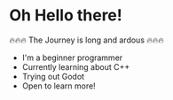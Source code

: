 # Oh Hello there! 

🔥🔥🔥 The Journey is long and ardous 🔥🔥🔥

- I'm a beginner programmer
- Currently learning about C++
- Trying out Godot
- Open to learn more!


<!--
**MisterSuav3/MisterSuav3** is a ✨ _special_ ✨ repository because its `README.md` (this file) appears on your GitHub profile.

Here are some ideas to get you started:

- 🔭 I’m currently working on ...
- 🌱 I’m currently learning ...
- 👯 I’m looking to collaborate on ...
- 🤔 I’m looking for help with ...
- 💬 Ask me about ...
- 📫 How to reach me: ...
- 😄 Pronouns: ...
- ⚡ Fun fact: ...
-->
